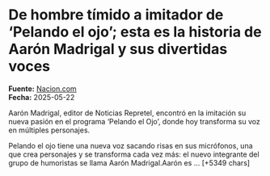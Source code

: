 # De hombre tímido a imitador de ‘Pelando el ojo’; esta es la historia de Aarón Madrigal y sus divertidas voces

**Fuente:** [Nacion.com](https://www.nacion.com/viva/de-hombre-timido-a-imitador-de-pelando-el-ojo-esta/7TQWW6JZO5C6HFYEPDJSX3ARLQ/story/)  
**Fecha:** 2025-05-22

Aarón Madrigal, editor de Noticias Repretel, encontró en la imitación su nueva pasión en el programa ‘Pelando el Ojo’, donde hoy transforma su voz en múltiples personajes.

Pelando el ojo tiene una nueva voz sacando risas en sus micrófonos, una que crea personajes y se transforma cada vez más: el nuevo integrante del grupo de humoristas se llama Aarón Madrigal.Aarón es … [+5349 chars]
